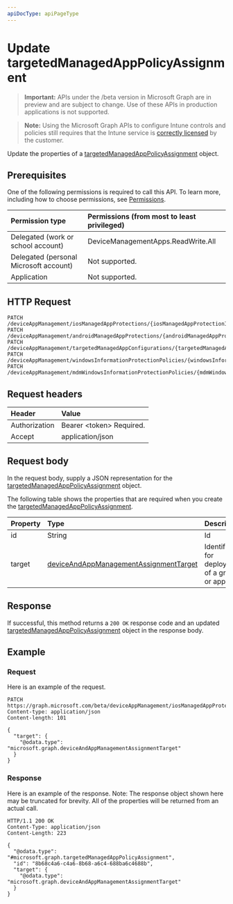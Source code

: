 ```yaml
---
apiDocType: apiPageType
---
```

# Update targetedManagedAppPolicyAssignment

> **Important:** APIs under the /beta version in Microsoft Graph are in preview and are subject to change. Use of these APIs in production applications is not supported.

> **Note:** Using the Microsoft Graph APIs to configure Intune controls and policies still requires that the Intune service is [correctly licensed](https://go.microsoft.com/fwlink/?linkid=839381) by the customer.

Update the properties of a [targetedManagedAppPolicyAssignment](../resources/intune_mam_targetedmanagedapppolicyassignment.md) object.
## Prerequisites
One of the following permissions is required to call this API. To learn more, including how to choose permissions, see [Permissions](../../../concepts/permissions_reference.md).

|Permission type|Permissions (from most to least privileged)|
|:---|:---|
|Delegated (work or school account)|DeviceManagementApps.ReadWrite.All|
|Delegated (personal Microsoft account)|Not supported.|
|Application|Not supported.|

## HTTP Request
<!-- {
  "blockType": "ignored"
}
-->
``` http
PATCH /deviceAppManagement/iosManagedAppProtections/{iosManagedAppProtectionId}/assignments/{targetedManagedAppPolicyAssignmentId}
PATCH /deviceAppManagement/androidManagedAppProtections/{androidManagedAppProtectionId}/assignments/{targetedManagedAppPolicyAssignmentId}
PATCH /deviceAppManagement/targetedManagedAppConfigurations/{targetedManagedAppConfigurationId}/assignments/{targetedManagedAppPolicyAssignmentId}
PATCH /deviceAppManagement/windowsInformationProtectionPolicies/{windowsInformationProtectionPolicyId}/assignments/{targetedManagedAppPolicyAssignmentId}
PATCH /deviceAppManagement/mdmWindowsInformationProtectionPolicies/{mdmWindowsInformationProtectionPolicyId}/assignments/{targetedManagedAppPolicyAssignmentId}
```

## Request headers
|Header|Value|
|:---|:---|
|Authorization|Bearer &lt;token&gt; Required.|
|Accept|application/json|

## Request body
In the request body, supply a JSON representation for the [targetedManagedAppPolicyAssignment](../resources/intune_mam_targetedmanagedapppolicyassignment.md) object.

The following table shows the properties that are required when you create the [targetedManagedAppPolicyAssignment](../resources/intune_mam_targetedmanagedapppolicyassignment.md).

|Property|Type|Description|
|:---|:---|:---|
|id|String|Id|
|target|[deviceAndAppManagementAssignmentTarget](../resources/intune_shared_deviceandappmanagementassignmenttarget.md)|Identifier for deployment of a group or app|



## Response
If successful, this method returns a `200 OK` response code and an updated [targetedManagedAppPolicyAssignment](../resources/intune_mam_targetedmanagedapppolicyassignment.md) object in the response body.

## Example
### Request
Here is an example of the request.
``` http
PATCH https://graph.microsoft.com/beta/deviceAppManagement/iosManagedAppProtections/{iosManagedAppProtectionId}/assignments/{targetedManagedAppPolicyAssignmentId}
Content-type: application/json
Content-length: 101

{
  "target": {
    "@odata.type": "microsoft.graph.deviceAndAppManagementAssignmentTarget"
  }
}
```

### Response
Here is an example of the response. Note: The response object shown here may be truncated for brevity. All of the properties will be returned from an actual call.
``` http
HTTP/1.1 200 OK
Content-Type: application/json
Content-Length: 223

{
  "@odata.type": "#microsoft.graph.targetedManagedAppPolicyAssignment",
  "id": "8b68c4a6-c4a6-8b68-a6c4-688ba6c4688b",
  "target": {
    "@odata.type": "microsoft.graph.deviceAndAppManagementAssignmentTarget"
  }
}
```





